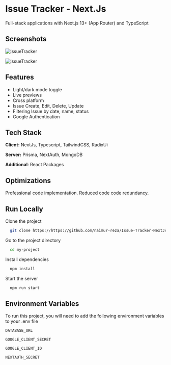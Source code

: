 
# Issue Tracker - Next.Js

Full-stack applications with Next.js 13+ (App Router) and TypeScript


## Screenshots

![issueTracker](https://i.ibb.co/WyF66tb/image.png)

![issueTracker](https://i.ibb.co/Rbq86r1/image.png)


## Features

- Light/dark mode toggle
- Live previews
- Cross platform
- Issue Create, Edit, Delete, Update
- Filtering Issue by date, name, status
- Google Authentication 


## Tech Stack

**Client:** NextJs, Typescript, TailwindCSS, RadixUi

**Server:**  Prisma, NextAuth, MongoDB 

**Additional**: React Packages


## Optimizations

Professional code implementation. Reduced code code redundancy. 
## Run Locally

Clone the project

```bash
  git clone https://https://github.com/naimur-reza/Issue-Tracker-NextJs
```

Go to the project directory

```bash
  cd my-project
```

Install dependencies

```bash
  npm install
```

Start the server

```bash
  npm run start
```


## Environment Variables

To run this project, you will need to add the following environment variables to your .env file

`DATABASE_URL`

`GOOGLE_CLIENT_SECRET`

`GOOGLE_CLIENT_ID`

`NEXTAUTH_SECRET`
